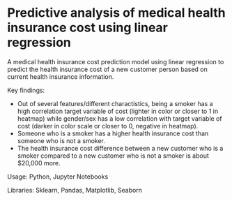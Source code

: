 # Predictive analysis of medical health insurance cost using linear regression

A medical health insurance cost prediction model using linear regression to predict the health insurance cost of a new customer person based on current health insurance information.

Key findings:
- Out of several features/different charactistics, being a smoker has a high correlation target variable of cost (lighter in color or closer to 1 in heatmap) while gender/sex has a low correlation with target variable of cost (darker in color scale or closer to 0, negative in heatmap).
- Someone who is a smoker has a higher health insurance cost than someone who is not a smoker.
- The health insurance cost difference between a new customer who is a smoker compared to a new customer who is not a smoker is about $20,000 more.

Usage: Python, Jupyter Notebooks

Libraries: Sklearn, Pandas, Matplotlib, Seaborn
